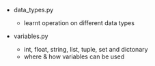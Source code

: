 - data_types.py

  - learnt operation on different data types

- variables.py
  - int, float, string, list, tuple, set and dictonary
  - where & how variables can be used
